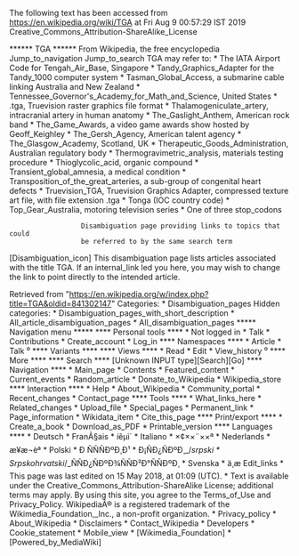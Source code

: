 The following text has been accessed from https://en.wikipedia.org/wiki/TGA at Fri Aug 9 00:57:29 IST 2019
Creative_Commons_Attribution-ShareAlike_License




















****** TGA ******
From Wikipedia, the free encyclopedia
Jump_to_navigation Jump_to_search
TGA may refer to:
    * The IATA Airport Code for Tengah_Air_Base, Singapore
    * Tandy_Graphics_Adapter for the Tandy_1000 computer system
    * Tasman_Global_Access, a submarine cable linking Australia and New Zealand
    * Tennessee_Governor's_Academy_for_Math_and_Science, United States
    * .tga, Truevision raster graphics file format
    * Thalamogeniculate_artery, intracranial artery in human anatomy
    * The_Gaslight_Anthem, American rock band
    * The_Game_Awards, a video game awards show hosted by Geoff_Keighley
    * The_Gersh_Agency, American talent agency
    * The_Glasgow_Academy, Scotland, UK
    * Therapeutic_Goods_Administration, Australian regulatory body
    * Thermogravimetric_analysis, materials testing procedure
    * Thioglycolic_acid, organic compound
    * Transient_global_amnesia, a medical condition
    * Transposition_of_the_great_arteries, a sub-group of congenital heart
      defects
    * Truevision_TGA, Truevision Graphics Adapter, compressed texture art file,
      with file extension .tga
    * Tonga (IOC country code)
    * Top_Gear_Australia, motoring television series
    * One of three stop_codons

                      Disambiguation page providing links to topics that could
                      be referred to by the same search term
[Disambiguation_icon] This disambiguation page lists articles associated with
                      the title TGA.
                      If an internal_link led you here, you may wish to change
                      the link to point directly to the intended article.

Retrieved from "https://en.wikipedia.org/w/index.php?title=TGA&oldid=841302147"
Categories:
    * Disambiguation_pages
Hidden categories:
    * Disambiguation_pages_with_short_description
    * All_article_disambiguation_pages
    * All_disambiguation_pages
***** Navigation menu *****
**** Personal tools ****
    * Not logged in
    * Talk
    * Contributions
    * Create_account
    * Log_in
**** Namespaces ****
    * Article
    * Talk
⁰
**** Variants ****
**** Views ****
    * Read
    * Edit
    * View_history
⁰
**** More ****
**** Search ****
[Unknown INPUT type][Search][Go]
**** Navigation ****
    * Main_page
    * Contents
    * Featured_content
    * Current_events
    * Random_article
    * Donate_to_Wikipedia
    * Wikipedia_store
**** Interaction ****
    * Help
    * About_Wikipedia
    * Community_portal
    * Recent_changes
    * Contact_page
**** Tools ****
    * What_links_here
    * Related_changes
    * Upload_file
    * Special_pages
    * Permanent_link
    * Page_information
    * Wikidata_item
    * Cite_this_page
**** Print/export ****
    * Create_a_book
    * Download_as_PDF
    * Printable_version
**** Languages ****
    * Deutsch
    * FranÃ§ais
    * íêµ­ì´
    * Italiano
    * ×¢××¨××ª
    * Nederlands
    * æ¥æ¬èª
    * Polski
    * Ð ÑÑÑÐºÐ¸Ð¹
    * Ð¡ÑÐ¿ÑÐºÐ¸_/_srpski
    * Srpskohrvatski_/_ÑÑÐ¿ÑÐºÐ¾ÑÑÐ²Ð°ÑÑÐºÐ¸
    * Svenska
    * ä¸­æ
Edit_links
    * This page was last edited on 15 May 2018, at 01:09 (UTC).
    * Text is available under the Creative_Commons_Attribution-ShareAlike
      License; additional terms may apply. By using this site, you agree to the
      Terms_of_Use and Privacy_Policy. WikipediaÂ® is a registered trademark of
      the Wikimedia_Foundation,_Inc., a non-profit organization.
    * Privacy_policy
    * About_Wikipedia
    * Disclaimers
    * Contact_Wikipedia
    * Developers
    * Cookie_statement
    * Mobile_view
    * [Wikimedia_Foundation]
    * [Powered_by_MediaWiki]
